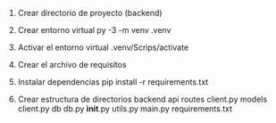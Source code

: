1. Crear directorio de proyecto (backend)

2. Crear entorno virtual  py -3 -m venv .venv

3. Activar el entorno virtual .venv/Scrips/activate

4. Crear el archivo de requisitos

5. Instalar dependencias pip install -r requirements.txt

6. Crear estructura de directorios
    backend
        api
            routes
                client.py
            models
                client.py
            db
                db.py
            __init__.py
            utils.py
        main.py
        requirements.txt